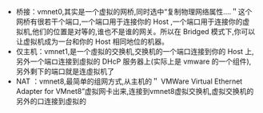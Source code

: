 + 桥接：vmnet0,其实是一个虚拟的网桥,同时选中“复制物理网络属性….＂这个网桥有很若干个端口,一个端口用于连接你的 Host ,一个端口用于连接你的虚拟机,他们的位置是对等的,谁也不是谁的网关。所以在 Bridged 模式下,你可以让虚拟机成为一台和你的 Host 相同地位的机器。
+ 仅主机：vmnet1,是一个虛拟的交换机,交换机的一个端口连接到你的 Host 上,另外一个端ロ连接到虛拟的 DHcP 服务器上(实际上是 vmware 的一个组件),另外剩下的端口就是连虛拟机了
+ NAT ：vmnet8,最简单的组网方式,从主机的＂ VMWare Virtual Ethernet Adapter for VMnet8”虚拟网卡出来,连接到vmnet8虚拟交换机,虚拟交换机的另外的口连接到虛拟的